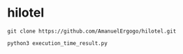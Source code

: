 # hilotel
`git clone https://github.com/AmanuelErgogo/hilotel.git`

`python3 execution_time_result.py`
